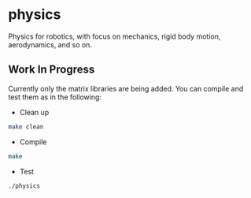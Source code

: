 # physics
Physics for robotics, with focus on mechanics, rigid body motion, aerodynamics, and so on.

## Work In Progress

Currently only the matrix libraries are being added.
You can compile and test them as in the following:

* Clean up

```sh
make clean
```

* Compile

```sh
make
```

* Test

```sh
./physics
```